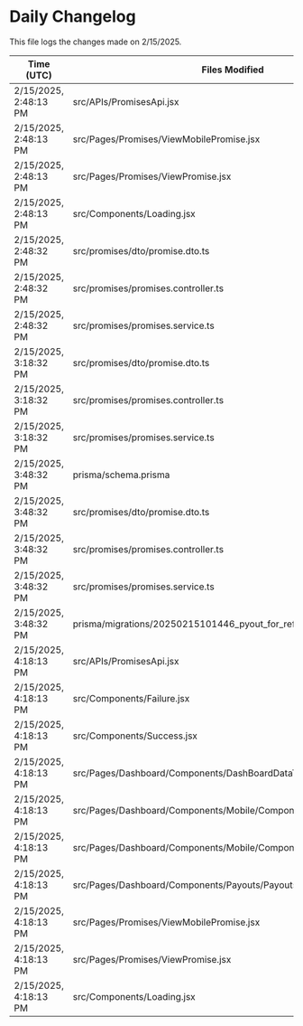 # Daily Changelog

This file logs the changes made on 2/15/2025.

| Time (UTC)             | Files Modified                    | Changes (Addition/Deletion) |
|------------------------|-----------------------------------|-----------------------------|
| 2/15/2025, 2:48:13 PM | src/APIs/PromisesApi.jsx | 8 Additions & 0 Deletions |
| 2/15/2025, 2:48:13 PM | src/Pages/Promises/ViewMobilePromise.jsx | 19 Additions & 1 Deletions |
| 2/15/2025, 2:48:13 PM | src/Pages/Promises/ViewPromise.jsx | 203 Additions & 197 Deletions |
| 2/15/2025, 2:48:13 PM | src/Components/Loading.jsx | 0 Additions & 0 Deletions |
| 2/15/2025, 2:48:32 PM | src/promises/dto/promise.dto.ts | 9 Additions & 0 Deletions|
| 2/15/2025, 2:48:32 PM | src/promises/promises.controller.ts | 12 Additions & 7 Deletions|
| 2/15/2025, 2:48:32 PM | src/promises/promises.service.ts | 92 Additions & 36 Deletions|
| 2/15/2025, 3:18:32 PM | src/promises/dto/promise.dto.ts | 9 Additions & 0 Deletions|
| 2/15/2025, 3:18:32 PM | src/promises/promises.controller.ts | 12 Additions & 7 Deletions|
| 2/15/2025, 3:18:32 PM | src/promises/promises.service.ts | 93 Additions & 36 Deletions|
| 2/15/2025, 3:48:32 PM | prisma/schema.prisma | 3 Additions & 2 Deletions|
| 2/15/2025, 3:48:32 PM | src/promises/dto/promise.dto.ts | 9 Additions & 0 Deletions|
| 2/15/2025, 3:48:32 PM | src/promises/promises.controller.ts | 12 Additions & 7 Deletions|
| 2/15/2025, 3:48:32 PM | src/promises/promises.service.ts | 95 Additions & 37 Deletions|
| 2/15/2025, 3:48:32 PM | prisma/migrations/20250215101446_pyout_for_refunds/ | 0 Additions & 0 Deletions|
| 2/15/2025, 4:18:13 PM | src/APIs/PromisesApi.jsx | 8 Additions & 0 Deletions|
| 2/15/2025, 4:18:13 PM | src/Components/Failure.jsx | 17 Additions & 2 Deletions|
| 2/15/2025, 4:18:13 PM | src/Components/Success.jsx | 21 Additions & 5 Deletions|
| 2/15/2025, 4:18:13 PM | src/Pages/Dashboard/Components/DashBoardDataTable.jsx | 3 Additions & 3 Deletions|
| 2/15/2025, 4:18:13 PM | src/Pages/Dashboard/Components/Mobile/Components/MobilePayouts.jsx | 1 Additions & 1 Deletions|
| 2/15/2025, 4:18:13 PM | src/Pages/Dashboard/Components/Mobile/Components/MobileTable.jsx | 3 Additions & 4 Deletions|
| 2/15/2025, 4:18:13 PM | src/Pages/Dashboard/Components/Payouts/Payouts.jsx | 16 Additions & 9 Deletions|
| 2/15/2025, 4:18:13 PM | src/Pages/Promises/ViewMobilePromise.jsx | 249 Additions & 194 Deletions|
| 2/15/2025, 4:18:13 PM | src/Pages/Promises/ViewPromise.jsx | 242 Additions & 202 Deletions|
| 2/15/2025, 4:18:13 PM | src/Components/Loading.jsx | 0 Additions & 0 Deletions|
